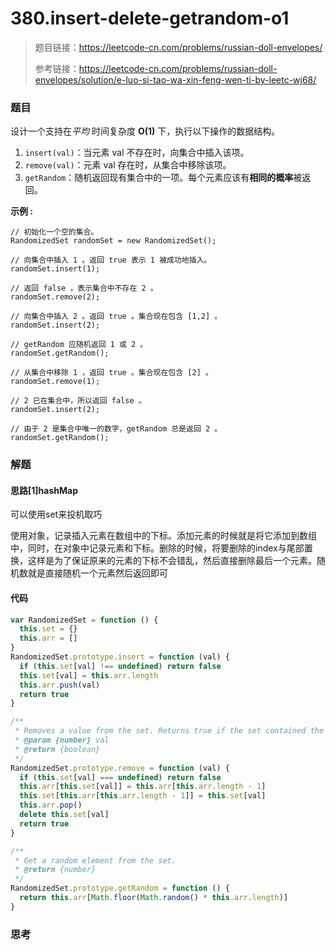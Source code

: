 # 380.insert-delete-getrandom-o1

> 题目链接：https://leetcode-cn.com/problems/russian-doll-envelopes/
>
> 参考链接：https://leetcode-cn.com/problems/russian-doll-envelopes/solution/e-luo-si-tao-wa-xin-feng-wen-ti-by-leetc-wj68/

### 题目

设计一个支持在*平均* 时间复杂度 **O(1)** 下，执行以下操作的数据结构。

1. `insert(val)`：当元素 val 不存在时，向集合中插入该项。
2. `remove(val)`：元素 val 存在时，从集合中移除该项。
3. `getRandom`：随机返回现有集合中的一项。每个元素应该有**相同的概率**被返回。

**示例 :**

```
// 初始化一个空的集合。
RandomizedSet randomSet = new RandomizedSet();

// 向集合中插入 1 。返回 true 表示 1 被成功地插入。
randomSet.insert(1);

// 返回 false ，表示集合中不存在 2 。
randomSet.remove(2);

// 向集合中插入 2 。返回 true 。集合现在包含 [1,2] 。
randomSet.insert(2);

// getRandom 应随机返回 1 或 2 。
randomSet.getRandom();

// 从集合中移除 1 ，返回 true 。集合现在包含 [2] 。
randomSet.remove(1);

// 2 已在集合中，所以返回 false 。
randomSet.insert(2);

// 由于 2 是集合中唯一的数字，getRandom 总是返回 2 。
randomSet.getRandom();
```



### 解题

#### 思路[1]hashMap

可以使用set来投机取巧

使用对象，记录插入元素在数组中的下标。添加元素的时候就是将它添加到数组中，同时，在对象中记录元素和下标。删除的时候，将要删除的index与尾部置换，这样是为了保证原来的元素的下标不会错乱，然后直接删除最后一个元素。随机数就是直接随机一个元素然后返回即可

#### 代码

```javascript
var RandomizedSet = function () {
  this.set = {}
  this.arr = []
}
RandomizedSet.prototype.insert = function (val) {
  if (this.set[val] !== undefined) return false
  this.set[val] = this.arr.length
  this.arr.push(val)
  return true
}

/**
 * Removes a value from the set. Returns true if the set contained the specified element.
 * @param {number} val
 * @return {boolean}
 */
RandomizedSet.prototype.remove = function (val) {
  if (this.set[val] === undefined) return false
  this.arr[this.set[val]] = this.arr[this.arr.length - 1]
  this.set[this.arr[this.arr.length - 1]] = this.set[val]
  this.arr.pop()
  delete this.set[val]
  return true
}

/**
 * Get a random element from the set.
 * @return {number}
 */
RandomizedSet.prototype.getRandom = function () {
  return this.arr[Math.floor(Math.random() * this.arr.length)]
}
```



### 思考